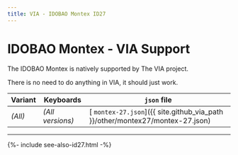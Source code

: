 ```yaml
---
title: VIA - IDOBAO Montex ID27
---
```


# IDOBAO Montex - VIA Support

<div class="border border-info border-4 bg-info bg-opacity-25 rounded-3 p-3 mb-3">
  <i class="fas fa-info-circle text-info"></i> The IDOBAO Montex is natively supported by The VIA project.

  There is no need to do anything in VIA, it should just work.
</div>


| Variant | Keyboards        | `json` file |
|---------|------------------|-------------|
| *(All)* | *(All versions)* | [<i class="fab fa-github-alt"></i> `montex-27.json`]({{ site.github_via_path }}/other/montex27/montex-27.json) |


---

{%- include see-also-id27.html -%}
